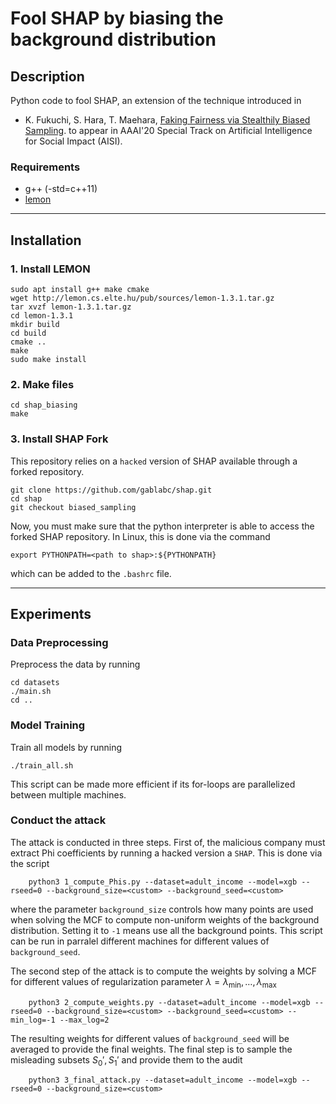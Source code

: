 # Fool SHAP by biasing the background distribution
## Description

Python code to fool SHAP, an extension of the technique introduced in 
* K. Fukuchi, S. Hara, T. Maehara, [Faking Fairness via Stealthily Biased Sampling](https://arxiv.org/abs/1901.08291). to appear in AAAI'20 Special Track on Artificial Intelligence for Social Impact (AISI).

### Requirements ###
- g++ (-std=c++11)
- [lemon](https://lemon.cs.elte.hu/trac/lemon/)

-----------------
## Installation

### 1. Install LEMON ###

```
sudo apt install g++ make cmake 
wget http://lemon.cs.elte.hu/pub/sources/lemon-1.3.1.tar.gz
tar xvzf lemon-1.3.1.tar.gz
cd lemon-1.3.1
mkdir build
cd build
cmake ..
make
sudo make install
```

### 2. Make files ###

```
cd shap_biasing
make
```

### 3. Install SHAP Fork ###

This repository relies on a `hacked` version of SHAP available through
a forked repository.

```
git clone https://github.com/gablabc/shap.git
cd shap
git checkout biased_sampling
```

Now, you must make sure that the python interpreter is able to access the
forked SHAP repository. In Linux, this is done via the command
```
export PYTHONPATH=<path to shap>:${PYTHONPATH}
```
which can be added to the `.bashrc` file.

-----------------
## Experiments

### Data Preprocessing
Preprocess the data by running
```
cd datasets
./main.sh
cd ..
```

### Model Training
Train all models by running
```
./train_all.sh
```
This script can be made more efficient if its for-loops are parallelized between multiple machines.

### Conduct the attack
The attack is conducted in three steps. First of, the malicious company must extract Phi coefficients
by running a hacked version a `SHAP`. This is done via the script
```
    python3 1_compute_Phis.py --dataset=adult_income --model=xgb --rseed=0 --background_size=<custom> --background_seed=<custom>
```
where the parameter ``background_size`` controls how many points are used when solving the MCF to compute non-uniform weights of
the background distribution. Setting it to `-1` means use all the background points. This script can be run in parralel different machines for different values of ``background_seed``.

The second step of the attack is to compute the weights by solving a MCF for different values of regularization parameter $\lambda=\lambda_\text{min},\ldots,\lambda_\text{max}$

```
    python3 2_compute_weights.py --dataset=adult_income --model=xgb --rseed=0 --background_size=<custom> --background_seed=<custom> --min_log=-1 --max_log=2
```
The resulting weights for different values of ``background_seed`` will be averaged to provide the final weights. The final step is to sample the misleading subsets $S_0',S_1'$ and provide them to the audit

```
    python3 3_final_attack.py --dataset=adult_income --model=xgb --rseed=0 --background_size=<custom>
```